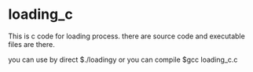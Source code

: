 # loading_c
This is c code for loading process.
there are source code and executable files are there.

you can use by direct $./loadingy
or you can compile $gcc loading_c.c
